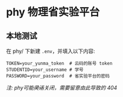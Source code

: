 # phy 物理省实验平台

## 本地测试

在 phy/ 下新建 `.env`，并填入以下内容:

```shell
TOKEN=your_yunma_token  # 云码的账号 token
STUDENTID=your_username # 学号
PASSWORD=your_password  # 省实验平台的密码
```

*注: phy可能~~灵活~~关闭，需要留意由此导致的 404*
